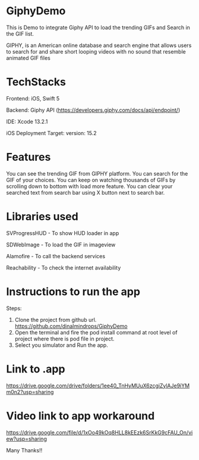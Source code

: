 # GiphyDemo
This is Demo to integrate Giphy API to load the trending GIFs and Search in the GIF list.

GIPHY, is an American online database and search engine that allows users to search for and share short looping videos with no sound that resemble animated GIF files

# TechStacks
Frontend: iOS, Swift 5

Backend: Giphy API (https://developers.giphy.com/docs/api/endpoint/)

IDE: Xcode 13.2.1

iOS Deployment Target: version: 15.2

# Features 
You can see the trending GIF from GIPHY platform. 
You can search for the GIF of your choices.
You can keep on watching thousands of GIFs by scrolling down to bottom with load more feature.
You can clear your searched text from search bar using X button next to search bar.

# Libraries used
SVProgressHUD - To show HUD loader in app

SDWebImage - To load the GIF in imageview

Alamofire - To call the backend services

Reachability - To check the internet availability

# Instructions to run the app
Steps:
1. Clone the project from github url. https://github.com/dinalmindrops/GiphyDemo
2. Open the terminal and fire the pod install command at root level of project where there is pod file in project.
3. Select you simulator and Run the app.

# Link to .app
https://drive.google.com/drive/folders/1ee40_TnHyMUuX6zcgiZylAJe9iYMm0n2?usp=sharing

# Video link to app workaround
https://drive.google.com/file/d/1xOo49kOq8HLL8kEEzk6SrKkG9cFAU_On/view?usp=sharing

Many Thanks!!
